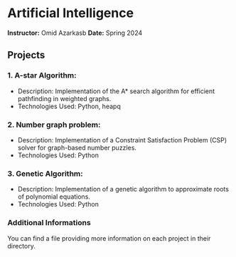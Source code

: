 # Artificial Intelligence
<b>Instructor:</b> Omid Azarkasb
<b>Date:</b> Spring 2024

## Projects
### 1. A-star Algorithm:
- Description: Implementation of the A* search algorithm for efficient pathfinding in weighted graphs.
- Technologies Used: Python, heapq
### 2. Number graph problem:
- Description: Implementation of a Constraint Satisfaction Problem (CSP) solver for graph-based number puzzles.
- Technologies Used: Python

### 3. Genetic Algorithm:
- Description: Implementation of a genetic algorithm to approximate roots of polynomial equations.
- Technologies Used: Python

### Additional Informations
You can find a file providing more information on each project in their directory.
